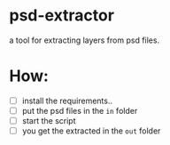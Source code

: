 # psd-extractor
a tool for extracting layers from psd files.

# How:

 - [ ] install the requirements..
 - [ ]  put the psd files in the `in` folder
 - [ ] start the script
 - [ ] you get the extracted in the `out` folder

